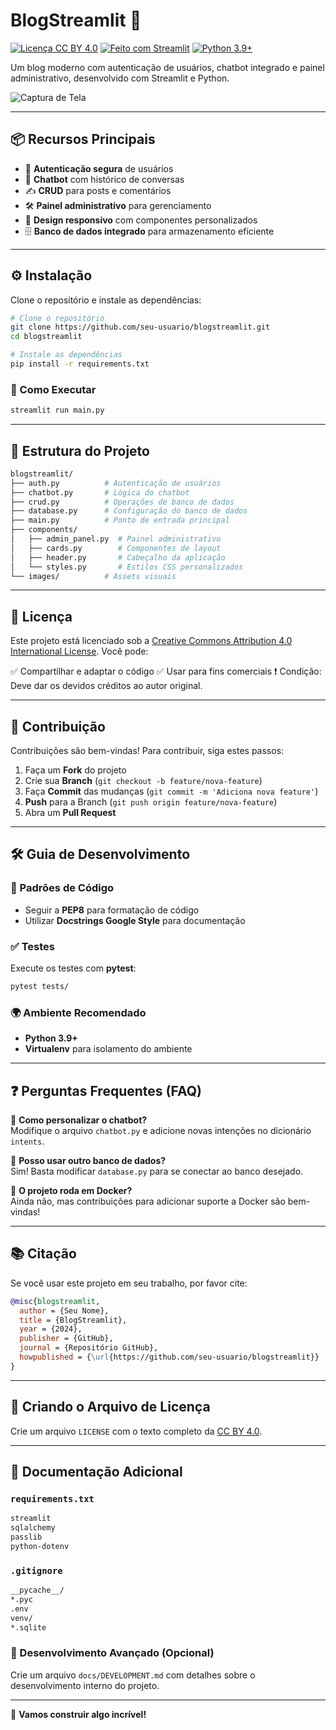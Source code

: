 # BlogStreamlit 🚀

[![Licença CC BY 4.0](https://img.shields.io/badge/License-CC%20BY%204.0-lightgrey.svg)](https://creativecommons.org/licenses/by/4.0/)
[![Feito com Streamlit](https://img.shields.io/badge/Feito%20com-Streamlit-FF4B4B)](https://streamlit.io)
[![Python 3.9+](https://img.shields.io/badge/Python-3.9%2B-blue)](https://python.org)

Um blog moderno com autenticação de usuários, chatbot integrado e painel administrativo, desenvolvido com Streamlit e Python.

![Captura de Tela](images/demo.png) <!-- Adicione suas imagens na pasta /images -->

---

## 📦 Recursos Principais
- 🔐 **Autenticação segura** de usuários
- 🤖 **Chatbot** com histórico de conversas
- ✍️ **CRUD** para posts e comentários
- 🛠️ **Painel administrativo** para gerenciamento
- 🎨 **Design responsivo** com componentes personalizados
- 🗄️ **Banco de dados integrado** para armazenamento eficiente

---

## ⚙️ Instalação

Clone o repositório e instale as dependências:

```bash
# Clone o repositório
git clone https://github.com/seu-usuario/blogstreamlit.git
cd blogstreamlit

# Instale as dependências
pip install -r requirements.txt
```

### 🚀 Como Executar

```bash
streamlit run main.py
```

---

## 📁 Estrutura do Projeto

```bash
blogstreamlit/
├── auth.py          # Autenticação de usuários
├── chatbot.py       # Lógica do chatbot
├── crud.py          # Operações de banco de dados
├── database.py      # Configuração do banco de dados
├── main.py          # Ponto de entrada principal
├── components/
│   ├── admin_panel.py  # Painel administrativo
│   ├── cards.py        # Componentes de layout
│   ├── header.py       # Cabeçalho da aplicação
│   └── styles.py       # Estilos CSS personalizados
└── images/          # Assets visuais
```

---

## 📄 Licença

Este projeto está licenciado sob a [Creative Commons Attribution 4.0 International License](https://creativecommons.org/licenses/by/4.0/). Você pode:

✅ Compartilhar e adaptar o código
✅ Usar para fins comerciais
❗ Condição: Deve dar os devidos créditos ao autor original.

---

## 👥 Contribuição

Contribuições são bem-vindas! Para contribuir, siga estes passos:

1. Faça um **Fork** do projeto
2. Crie sua **Branch** (`git checkout -b feature/nova-feature`)
3. Faça **Commit** das mudanças (`git commit -m 'Adiciona nova feature'`)
4. **Push** para a Branch (`git push origin feature/nova-feature`)
5. Abra um **Pull Request**

---

## 🛠️ Guia de Desenvolvimento

### 📏 Padrões de Código

- Seguir a **PEP8** para formatação de código
- Utilizar **Docstrings Google Style** para documentação

### ✅ Testes

Execute os testes com **pytest**:

```bash
pytest tests/
```

### 🌍 Ambiente Recomendado

- **Python 3.9+**
- **Virtualenv** para isolamento do ambiente

---

## ❓ Perguntas Frequentes (FAQ)

🔹 **Como personalizar o chatbot?**  
Modifique o arquivo `chatbot.py` e adicione novas intenções no dicionário `intents`.

🔹 **Posso usar outro banco de dados?**  
Sim! Basta modificar `database.py` para se conectar ao banco desejado.

🔹 **O projeto roda em Docker?**  
Ainda não, mas contribuições para adicionar suporte a Docker são bem-vindas!

---

## 📚 Citação

Se você usar este projeto em seu trabalho, por favor cite:

```bibtex
@misc{blogstreamlit,
  author = {Seu Nome},
  title = {BlogStreamlit},
  year = {2024},
  publisher = {GitHub},
  journal = {Repositório GitHub},
  howpublished = {\url{https://github.com/seu-usuario/blogstreamlit}}
}
```

---

## 📜 Criando o Arquivo de Licença

Crie um arquivo `LICENSE` com o texto completo da [CC BY 4.0](https://creativecommons.org/licenses/by/4.0/legalcode.txt).

---

## 📑 Documentação Adicional

### `requirements.txt`

```txt
streamlit
sqlalchemy
passlib
python-dotenv
```

### `.gitignore`

```txt
__pycache__/
*.pyc
.env
venv/
*.sqlite
```

### 📘 Desenvolvimento Avançado (Opcional)

Crie um arquivo `docs/DEVELOPMENT.md` com detalhes sobre o desenvolvimento interno do projeto.

---

🚀 **Vamos construir algo incrível!**
